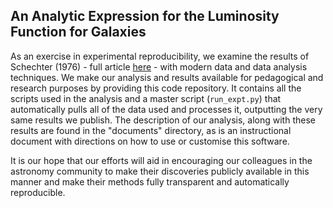 An Analytic Expression for the Luminosity Function for Galaxies
---------------------------------------------------------------

As an exercise in experimental reproducibility, we examine the results of
Schechter (1976) - full article [here](http://adsabs.harvard.edu/cgi-bin/nph-data_query?bibcode=1976ApJ...203..297S&link_type=ARTICLE&db_key=AST&high=) - with modern data and data analysis
techniques. We make our analysis and results available for pedagogical and
research purposes by providing this code repository. It contains all the
scripts used in the analysis and a master script (`run_expt.py`) that
automatically pulls all of the data used and processes it, outputting the very
same results we publish. The description of our analysis, along with these
results are found in the "documents" directory, as is an instructional
document with directions on how to use or customise this software.

It is our hope that our efforts will aid in encouraging our colleagues in the
astronomy community to make their discoveries publicly available in this
manner and make their methods fully transparent and automatically reproducible.
